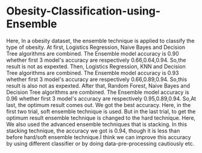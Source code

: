 # Obesity-Classification-using-Ensemble
Here, In a obesity dataset, the ensemble technique is applied to classify the type of obesity. At first, Logistics Regression, Naive Bayes and Decision Tree algorithms are combined. The Ensemble model accuracy is 0.90 whether first 3 model's accuracy are respectively 0.66,0.64,0.94. So,the result is not as expexted. Then, Logistics Regression, KNN and Decision Tree algorithms are combined. The Ensemble model accuracy is 0.93 whether first 3 model's accuracy are respectively 0.66,0.89,0.94. So,this result is also not as expexted. After that, Random Forest, Naive Bayes and Decision Tree algorithms are combined. The Ensemble model accuracy is 0.96 whether first 3 model's accuracy are respectively 0.95,0.89,0.94. So,At last, the optimum result comes out. We got the best accuracy. Here, in the first two trial, soft ensemble technique is used. But in the last trial, to get the optimum result ensemble technique is changed to the hard technique. Here, We also used the advanced ensemble techniques that is stacking. In this stacking technique, the accuracy we got is 0.94, though it is less than before hard/soft ensemble technique.I think we can improve this accuracy by using different classifier or by doing data-pre-processing cautiously etc.
